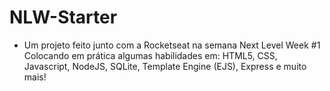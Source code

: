 # NLW-Starter

- Um projeto feito junto com a Rocketseat na semana Next Level Week #1
Colocando em prática algumas habilidades em: HTML5, CSS, Javascript, NodeJS, SQLite, Template Engine (EJS), Express e muito mais! 
